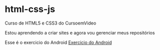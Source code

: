 # html-css-js
 Curso de HTML5 e CSS3 do CursoemVideo
 
Estou aprendendo a criar sites e agora vou gerenciar meus repositórios
<br>
<p>Esse é o exercicio do Android <a href="https://pedrow1406.github.io/html-css-js/cev%20modulo%202/Desafio%20Site%20do%20Android/index.html">Exercicio do Android</a></p>
